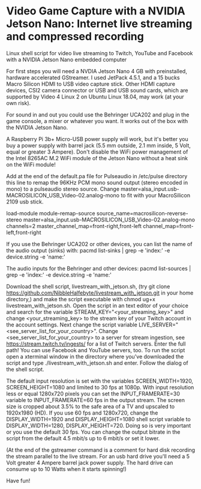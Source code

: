 # Video Game Capture with a NVIDIA Jetson Nano: Internet live streaming and compressed recording
Linux shell script for video live streaming to Twitch, YouTube and Facebook with a NVIDIA Jetson Nano embedded computer

For first steps you will need a NVDIA Jetson Nano 4 GB with preinstalled, hardware accelerated GStreamer. I used JetPack 4.5.1, and a 15 bucks Macro Silicon HDMI to USB video capture stick. Other HDMI capture devices, CSI2 camera connector or USB and USB sound cards, which are supported by Video 4 Linux 2 on Ubuntu Linux 18.04, may work (at your own risk).

For sound in and out you could use the Behringer UCA202 and plug in the game console, a mixer or whatever you want. It works out of the box with the NVIDIA Jetson Nano.

A Raspberry Pi 3b+ Micro-USB power supply will work, but it's better you buy a power supply with barrel jack (5.5 mm outside, 2.1 mm inside, 5 Volt, equal or greater 3 Ampere). Don't disable the WiFi power management of the Intel 8265AC M.2 WiFi module of the Jetson Nano without a heat sink on the WiFi module!

Add at the end of the default.pa file for Pulseaudio in /etc/pulse directory this line to remap the 96KHz PCM mono sound output (stereo encoded in mono) to a pulseaudio stereo source. Change master=alsa_input.usb-MACROSILICON_USB_Video-02.analog-mono to fit with your MacroSilicon 2109 usb stick.

load-module module-remap-source source_name=macrosilicon-reverse-stereo master=alsa_input.usb-MACROSILICON_USB_Video-02.analog-mono channels=2 master_channel_map=front-right,front-left channel_map=front-left,front-right

If you use the Behringer UCA202 or other devices, you can list the name of the audio output (sinks) with: pacmd list-sinks | grep -e 'index:' -e device.string -e 'name:'

The audio inputs for the Behringer and other devices: pacmd list-sources | grep -e 'index:' -e device.string -e 'name:'

Download the shell script, livestream_with_jetson.sh, (try git clone https://github.com/NibbleHalfebyte/livestream_with_jetson.git in your home directory,) and make the script executable with chmod ug+x livestream_with_jetson.sh. Open the script in an text editor of your choice and search for the variable STREAM_KEY="<your_streaming_key>" and change <your_streaming_key> to the stream key of your Twitch account in the account settings. Next change the script variable LIVE_SERVER="<see_server_list_for_your_country>". Change <see_server_list_for_your_country> to a server for stream ingestion, see https://stream.twitch.tv/ingests/ for a list of Twitch servers. Enter the full path! You can use Facebook and YouTube servers, too.
To run the script open a xterminal window in the directory where you've downloaded the script and type ./livestream_with_jetson.sh and enter. Follow the dialog of the shell script.

The default input resolution is set with the variables SCREEN_WIDTH=1920, SCREEN_HEIGHT=1080 and limited to 30 fps at 1080p. With input resolution less or equal 1280x720 pixels you can set the INPUT_FRAMERATE=30 variable to INPUT_FRAMERATE=60 fps in the output stream. The screen size is cropped about 3.5% to the safe area of a TV and upscaled to 1920x1980 (HD). If you use 60 fps and 1280x720, change the DISPLAY_WIDTH=1920 and DISPLAY_HEIGHT=1080 shell script variable to DISPLAY_WIDTH=1280, DISPLAY_HEIGHT=720. Doing so is very important or you use the default 30 fps. You can change the output bitrate in the script from the default 4.5 mbit/s up to 6 mbit/s or set it lower.

(At the end of the gstreamer command is a comment for hard disk recording the stream parallel to the live stream. For an usb hard drive you'll need a 5 Volt greater 4 Ampere barrel jack power supply. The hard drive can consume up to 10 Watts when it starts spinning!)

Have fun!
